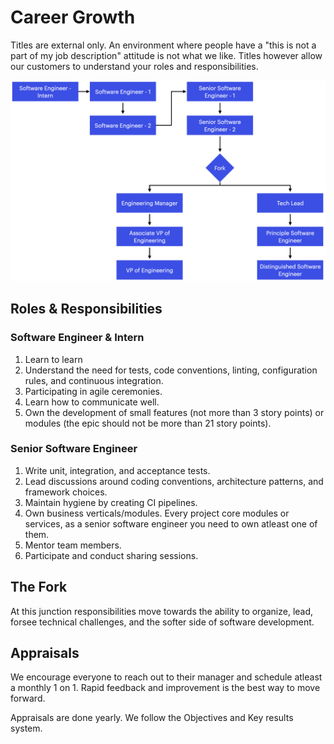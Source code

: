 # Career Growth

Titles are external only. An environment where people have a "this is not a part of my job description" attitude is not what we like. Titles however allow our customers to understand your roles and responsibilities.

![Engineering Career Graph](../.gitbook/assets/screenshot-2021-03-12-at-2.38.21-pm.png)

## Roles & Responsibilities

### Software Engineer & Intern

1. Learn to learn
2. Understand the need for tests, code conventions, linting, configuration rules, and continuous integration.
3. Participating in agile ceremonies.
4. Learn how to communicate well.
5. Own the development of small features \(not more than 3 story points\) or modules \(the epic should not be more than 21 story points\).

### Senior Software Engineer

1. Write unit, integration, and acceptance tests.
2. Lead discussions around coding conventions, architecture patterns, and framework choices.
3. Maintain hygiene by creating CI pipelines. 
4. Own business verticals/modules. Every project core modules or services, as a senior software engineer you need to own atleast one of them. 
5. Mentor team members.
6. Participate and conduct sharing sessions.

## The Fork

At this junction responsibilities move towards the ability to organize, lead, forsee technical challenges, and the softer side of software development. 

## Appraisals

We encourage everyone to reach out to their manager and schedule atleast a monthly 1 on 1. Rapid feedback and improvement is the best way to move forward.

Appraisals are done yearly. We follow the Objectives and Key results system.

